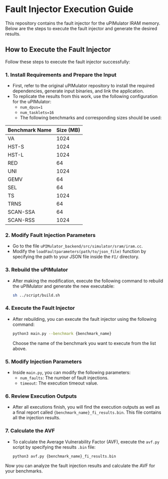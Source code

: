 # Fault Injector Execution Guide

This repository contains the fault injector for the uPIMulator IRAM memory. Below are the steps to execute the fault injector and generate the desired results.

## How to Execute the Fault Injector

Follow these steps to execute the fault injector successfully:

### 1. Install Requirements and Prepare the Input
   - First, refer to the original uPIMulator repository to install the required dependencies, generate input binaries, and link the application.
   - To replicate the results from this work, use the following configuration for the uPIMulator:
     - `num_dpus=1`
     - `num_tasklets=16`
     - The following benchmarks and corresponding sizes should be used:

| Benchmark Name      | Size (MB) |
|---------------------|-----------|
| VA                  | 1024      |
| HST-S               | 1024      |
| HST-L               | 1024      |
| RED                 | 64        |
| UNI                 | 1024      |
| GEMV                | 64        |
| SEL                 | 64        |
| TS                  | 1024      |
| TRNS                | 64        |
| SCAN-SSA            | 64        |
| SCAN-RSS            | 1024      |

### 2. Modify Fault Injection Parameters
   - Go to the file `uPIMulator_backend/src/simulator/sram/iram.cc`.
   - Modify the `loadFaultparameters(path/to/json_file)` function by specifying the path to your JSON file inside the `FI/` directory.

### 3. Rebuild the uPIMulator
   - After making the modification, execute the following command to rebuild the uPIMulator and generate the new executable:
     ```bash
     sh ../script/build.sh
     ```

### 4. Execute the Fault Injector
   - After rebuilding, you can execute the fault injector using the following command:
     ```bash
     python3 main.py --benchmark {benchmark_name}
     ```
     Choose the name of the benchmark you want to execute from the list above.

### 5. Modify Injection Parameters
   - Inside `main.py`, you can modify the following parameters:
     - `num_faults`: The number of fault injections.
     - `timeout`: The execution timeout value.

### 6. Review Execution Outputs
   - After all executions finish, you will find the execution outputs as well as a final report called `{benchmark_name}_fi_results.bin`. This file contains all the injection results.

### 7. Calculate the AVF
   - To calculate the Average Vulnerability Factor (AVF), execute the `avf.py` script by specifying the results `.bin` file:
     ```bash
     python3 avf.py {benchmark_name}_fi_results.bin
     ```

Now you can analyze the fault injection results and calculate the AVF for your benchmarks.
